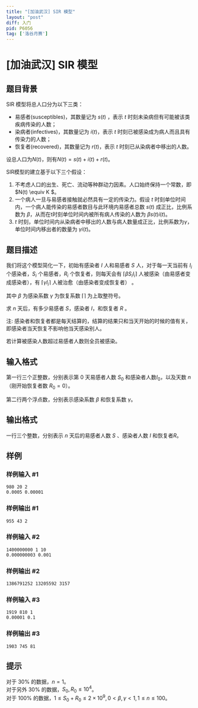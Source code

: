 ```yaml
---
title: "[加油武汉] SIR 模型"
layout: "post"
diff: 入门
pid: P6056
tag: ['洛谷月赛']
---
```

# [加油武汉] SIR 模型
## 题目背景

SIR 模型将总人口分为以下三类：

- 易感者(susceptibles)，其数量记为 $s(t)$ ，表示 $t$ 时刻未染病但有可能被该类疾病传染的人数；
- 染病者(infectives)，其数量记为 $i(t)$，表示 $t$ 时刻已被感染成为病人而且具有传染力的人数；
- 恢复者(recovered)，其数量记为 $r(t)$，表示 $t$ 时刻已从染病者中移出的人数。

设总人口为$N(t)$，则有$N(t)=s(t)+i(t)+r(t)$。  

SIR模型的建立基于以下三个假设：  

1. 不考虑人口的出生、死亡、流动等种群动力因素。人口始终保持一个常数，即 $N(t) \equiv K $。  
2. 一个病人一旦与易感者接触就必然具有一定的传染力。假设 $t$ 时刻单位时间内，一个病人能传染的易感者数目与此环境内易感者总数 $s(t)$ 成正比，比例系数为 $\beta$，从而在t时刻单位时间内被所有病人传染的人数为 $\beta s(t)i(t)$。  
3. $t$ 时刻，单位时间内从染病者中移出的人数与病人数量成正比，比例系数为$\gamma$，单位时间内移出者的数量为 $\gamma i(t)$。  
## 题目描述

我们将这个模型简化一下，初始有感染者 $I$ 人和易感者 $S$ 人，对于每一天当前有 $I_i$ 个感染者，$S_i$ 个易感者，$R_i$ 个恢复者，则每天会有 $\lceil \beta S_iI_i \rceil$ 人被感染（由易感者变成感染者），有 $\lceil \gamma I_i \rceil$ 人被治愈（由感染者变成恢复者） 。

其中 $\beta$ 为感染系数 $\gamma$ 为恢复系数 $\lceil \rceil$ 为上取整符号。 

求 $n$ 天后，有多少易感者 $S$，感染者 $I$，和恢复者 $R$ 。

注: 感染者和恢复者都是每天结算的，结算的结果只和当天开始的时候的值有关，即感染者当天恢复不影响他当天感染别人。

若计算被感染人数超过易感者人数则全员被感染。
## 输入格式

第一行三个正整数，分别表示第 $0$ 天易感者人数 $S_0$ 和感染者人数$I_0$，以及天数 $n$（刚开始恢复者数 $R_0=0$）。

第二行两个浮点数，分别表示感染系数 $\beta$ 和恢复系数 $\gamma$。
## 输出格式

一行三个整数，分别表示 $n$ 天后的易感者人数 $S$ 、感染者人数 $I$ 和恢复者$R$。
## 样例

### 样例输入 #1
```
980 20 2
0.0005 0.00001
```
### 样例输出 #1
```
955 43 2
```
### 样例输入 #2
```
1400000000 1 10
0.000000003 0.001
```
### 样例输出 #2
```
1386791252 13205592 3157
```
### 样例输入 #3
```
1919 810 1
0.00001 0.1
```
### 样例输出 #3
```
1903 745 81
```
## 提示

对于 $30\%$ 的数据，$n=1$。  
对于另外 $30\%$ 的数据，$S_0, R_0\le 10^4$。  
对于 $100\%$ 的数据，$1 \le S_0+R_0\le 2\times 10^9, 0 < \beta, \gamma < 1, 1 \le n \le 100$。
